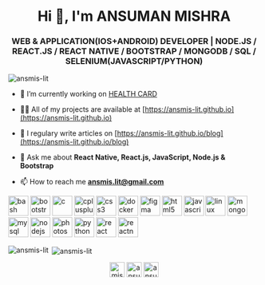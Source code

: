<h1 align="center">Hi 👋, I'm ANSUMAN MISHRA</h1>
<h3 align="center">WEB & APPLICATION(IOS+ANDROID) DEVELOPER | NODE.JS / REACT.JS / REACT NATIVE / BOOTSTRAP / MONGODB / SQL / SELENIUM(JAVASCRIPT/PYTHON)</h3>

<p align="left"> <img src="https://komarev.com/ghpvc/?username=ansmis-lit&color=green" alt="ansmis-lit" /> </p>

- 🔭 I’m currently working on [HEALTH CARD](https://github.com/ansmis-lit/health-card)

- 👨‍💻 All of my projects are available at [https://ansmis-lit.github.io](https://ansmis-lit.github.io)

- 📝 I regulary write articles on [https://ansmis-lit.github.io/blog](https://ansmis-lit.github.io/blog)

- 💬 Ask me about **React Native, React.js, JavaScript, Node.js & Bootstrap**

- 📫 How to reach me **ansmis.lit@gmail.com**

<p align="left"><img src="https://www.vectorlogo.zone/logos/gnu_bash/gnu_bash-icon.svg" alt="bash" width="40" height="40"/> <img src="https://devicons.github.io/devicon/devicon.git/icons/bootstrap/bootstrap-plain.svg" alt="bootstrap" width="40" height="40"/> <img src="https://devicons.github.io/devicon/devicon.git/icons/c/c-original.svg" alt="c" width="40" height="40"/> <img src="https://devicons.github.io/devicon/devicon.git/icons/cplusplus/cplusplus-original.svg" alt="cplusplus" width="40" height="40"/> <img src="https://devicons.github.io/devicon/devicon.git/icons/css3/css3-original-wordmark.svg" alt="css3" width="40" height="40"/> <img src="https://devicons.github.io/devicon/devicon.git/icons/docker/docker-original-wordmark.svg" alt="docker" width="40" height="40"/> <img src="https://www.vectorlogo.zone/logos/figma/figma-icon.svg" alt="figma" width="40" height="40"/> <img src="https://devicons.github.io/devicon/devicon.git/icons/html5/html5-original-wordmark.svg" alt="html5" width="40" height="40"/> <img src="https://devicons.github.io/devicon/devicon.git/icons/javascript/javascript-original.svg" alt="javascript" width="40" height="40"/> <img src="https://devicons.github.io/devicon/devicon.git/icons/linux/linux-original.svg" alt="linux" width="40" height="40"/> <img src="https://devicons.github.io/devicon/devicon.git/icons/mongodb/mongodb-original-wordmark.svg" alt="mongodb" width="40" height="40"/> <img src="https://devicons.github.io/devicon/devicon.git/icons/mysql/mysql-original-wordmark.svg" alt="mysql" width="40" height="40"/> <img src="https://devicons.github.io/devicon/devicon.git/icons/nodejs/nodejs-original-wordmark.svg" alt="nodejs" width="40" height="40"/> <img src="https://devicons.github.io/devicon/devicon.git/icons/photoshop/photoshop-plain.svg" alt="photoshop" width="40" height="40"/> <img src="https://devicons.github.io/devicon/devicon.git/icons/python/python-original.svg" alt="python" width="40" height="40"/> <img src="https://devicons.github.io/devicon/devicon.git/icons/react/react-original-wordmark.svg" alt="react" width="40" height="40"/> <img src="https://reactnative.dev/img/header_logo.svg" alt="reactnative" width="40" height="40"/></p><p><img align="left" src="https://github-readme-stats.vercel.app/api/top-langs/?username=ansmis-lit&layout=compact&hide=html" alt="ansmis-lit" /></p>

<p>&nbsp;<img align="center" src="https://github-readme-stats.vercel.app/api?username=ansmis-lit&show_icons=true" alt="ansmis-lit" /></p>

<p align="center">
<a href="https://twitter.com/mishra_ansuman" target="blank"><img align="center" src="https://cdn.jsdelivr.net/npm/simple-icons@3.0.1/icons/twitter.svg" alt="mishra_ansuman" height="30" width="30" /></a>
<a href="https://linkedin.com/in/ansuman-mishra-software-developer" target="blank"><img align="center" src="https://cdn.jsdelivr.net/npm/simple-icons@3.0.1/icons/linkedin.svg" alt="ansuman-mishra-software-developer" height="30" width="30" /></a>
<a href="https://stackoverflow.com/users/ansuman-mishra" target="blank"><img align="center" src="https://cdn.jsdelivr.net/npm/simple-icons@3.0.1/icons/stackoverflow.svg" alt="ansuman-mishra" height="30" width="30" /></a>
</p>
